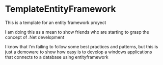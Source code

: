 TemplateEntityFramework
=======================

This is a template for an entity framework proyect

I am doing this as a mean to show friends who are starting to grasp the concept of .Net development

I know that I'm failing to follow some best practices and patterns, but this is just a demoware to show how easy is to develop a windows applications that connects to a database using entityframework


